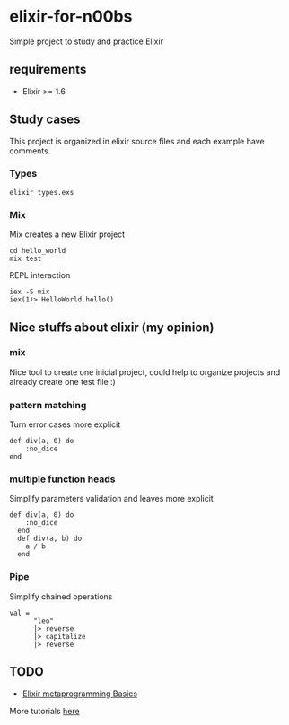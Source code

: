 # elixir-for-n00bs

Simple project to study and practice Elixir

## requirements

 * Elixir >= 1.6


## Study cases

This project is organized in elixir source files and each example have comments.

### Types

    elixir types.exs

### Mix

Mix creates a new Elixir project

    cd hello_world
    mix test

REPL interaction

    iex -S mix
    iex(1)> HelloWorld.hello()


## Nice stuffs about elixir (my opinion)

### mix

Nice tool to create one inicial project, could help to organize projects and already create one test file :)

### pattern matching

Turn error cases more explicit

```
def div(a, 0) do
    :no_dice
end
```

### multiple function heads 

Simplify parameters validation and leaves more explicit

```
def div(a, 0) do
    :no_dice
  end
  def div(a, b) do
    a / b
  end
```


### Pipe

Simplify chained operations

```
val = 
      "leo"
      |> reverse
      |> capitalize
      |> reverse
```

## TODO

 * [Elixir metaprogramming Basics](http://code.tutsplus.com/articles/elixir-metaprogramming-basics--cms-30011?_ga=2.178450723.629753897.1531236672-992222023.1531236672)


More tutorials [here](https://tutsplus.com/tutorials/search/elixir)




